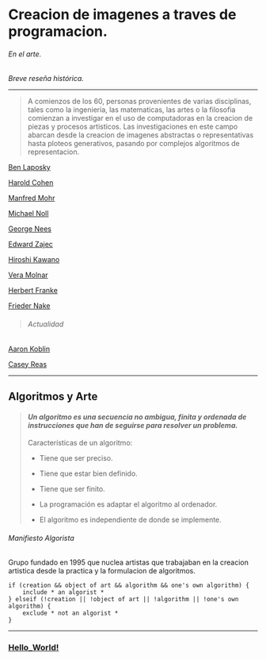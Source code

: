 # Creacion de imagenes a traves de programacion.

###### En el arte.

_Breve reseña histórica._

---

> A comienzos de los 60, personas provenientes de varias disciplinas, tales como la ingenieria, las matematicas, las artes o la filosofia comienzan a investigar en el uso de computadoras en la creacion de piezas y procesos artisticos.  Las investigaciones en este campo abarcan desde la creacion de imagenes abstractas o representativas hasta ploteos generativos, pasando por complejos algoritmos de representacion.

[Ben Laposky](http://dada.compart-bremen.de/item/agent/253)

[Harold Cohen](http://dada.compart-bremen.de/item/agent/67)

[Manfred Mohr](http://dada.compart-bremen.de/item/agent/13)

[Michael Noll](http://dada.compart-bremen.de/item/agent/16)

[George Nees](http://dada.compart-bremen.de/item/agent/15)

[Edward Zajec](http://dada.compart-bremen.de/item/agent/485)

[Hiroshi Kawano](http://dada.compart-bremen.de/item/agent/234)

[Vera Molnar](http://dada.compart-bremen.de/item/agent/14)

[Herbert Franke](http://dada.compart-bremen.de/item/agent/188)

[Frieder Nake](http://dada.compart-bremen.de/item/agent/68)

> ###### Actualidad

[Aaron Koblin](http://proyectoidis.org/aaron-koblin/)

[Casey Reas](http://reas.com/)

---

## Algoritmos y Arte

> #### _Un algoritmo es una secuencia no ambigua, finita y ordenada de instrucciones que han de seguirse para resolver un problema._
> 
> Características de un algoritmo:
> 
> * Tiene que ser preciso.
> 
> * Tiene que estar bien definido.
> 
> * Tiene que ser finito.
> 
> * La programación es adaptar el algoritmo al ordenador.
> 
> * El algoritmo es independiente de donde se implemente.

###### Manifiesto Algorista

Grupo fundado en 1995 que nuclea artistas que trabajaban en la creacion artistica desde la practica y la formulacion de algoritmos.

```
if (creation && object of art && algorithm && one's own algorithm) {
    include * an algorist *
} elseif (!creation || !object of art || !algorithm || !one's own algorithm) {
    exclude * not an algorist *
}
```

---

### [Hello\_World!](https://vimeo.com/60731302)



